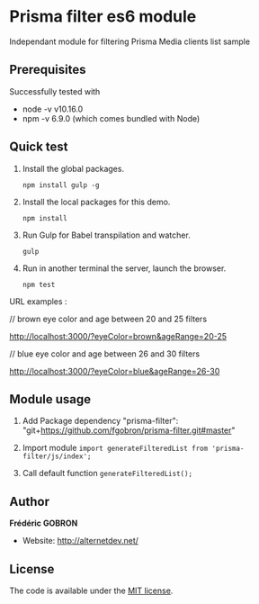 # Prisma filter es6 module
Independant module for filtering Prisma Media clients list sample

## Prerequisites
Successfully tested with

* node -v v10.16.0
* npm -v 6.9.0 (which comes bundled with Node)

## Quick test

1. Install the global packages.

    `npm install gulp -g`

2. Install the local packages for this demo.

    `npm install`

3. Run Gulp for Babel transpilation and watcher.

    `gulp`

4. Run in another terminal the server, launch the browser.

    `npm test`

URL examples :

// brown eye color and age between 20 and 25 filters

<http://localhost:3000/?eyeColor=brown&ageRange=20-25>

// blue eye color and age between 26 and 30 filters

<http://localhost:3000/?eyeColor=blue&ageRange=26-30>

## Module usage

1. Add Package dependency
"prisma-filter": "git+https://github.com/fgobron/prisma-filter.git#master"

2. Import module
``import generateFilteredList from 'prisma-filter/js/index';``

3. Call default function
``generateFilteredList();``

## Author

**Frédéric GOBRON**

-   Website: <http://alternetdev.net/>

## License

The code is available under the [MIT license](LICENSE).